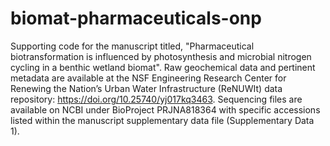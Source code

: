 # biomat-pharmaceuticals-onp
Supporting code for the manuscript titled, "Pharmaceutical biotransformation is influenced by photosynthesis and microbial nitrogen cycling in a benthic wetland biomat". Raw geochemical data and pertinent metadata are available at the NSF Engineering Research Center for Renewing the Nation’s Urban Water Infrastructure (ReNUWIt) data repository: https://doi.org/10.25740/yj017kq3463. Sequencing files are available on NCBI under BioProject PRJNA818364 with specific accessions listed within the manuscript supplementary data file (Supplementary Data 1). 
